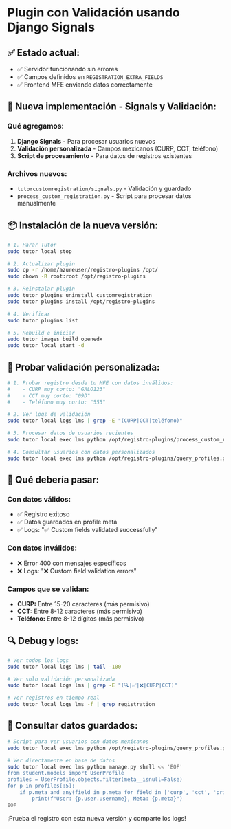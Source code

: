 # Plugin con Validación usando Django Signals

## ✅ **Estado actual:**
- ✅ Servidor funcionando sin errores
- ✅ Campos definidos en `REGISTRATION_EXTRA_FIELDS`
- ✅ Frontend MFE enviando datos correctamente

## 🚀 **Nueva implementación - Signals y Validación:**

### **Qué agregamos:**
1. **Django Signals** - Para procesar usuarios nuevos
2. **Validación personalizada** - Campos mexicanos (CURP, CCT, teléfono)
3. **Script de procesamiento** - Para datos de registros existentes

### **Archivos nuevos:**
- `tutorcustomregistration/signals.py` - Validación y guardado
- `process_custom_registration.py` - Script para procesar datos manualmente

## 📦 **Instalación de la nueva versión:**

```bash
# 1. Parar Tutor
sudo tutor local stop

# 2. Actualizar plugin
sudo cp -r /home/azureuser/registro-plugins /opt/
sudo chown -R root:root /opt/registro-plugins

# 3. Reinstalar plugin
sudo tutor plugins uninstall customregistration
sudo tutor plugins install /opt/registro-plugins

# 4. Verificar
sudo tutor plugins list

# 5. Rebuild e iniciar
sudo tutor images build openedx
sudo tutor local start -d
```

## 🧪 **Probar validación personalizada:**

```bash
# 1. Probar registro desde tu MFE con datos inválidos:
#    - CURP muy corto: "GALO123"  
#    - CCT muy corto: "09D"
#    - Teléfono muy corto: "555"

# 2. Ver logs de validación
sudo tutor local logs lms | grep -E "(CURP|CCT|teléfono)"

# 3. Procesar datos de usuarios recientes
sudo tutor local exec lms python /opt/registro-plugins/process_custom_registration.py

# 4. Consultar usuarios con datos personalizados
sudo tutor local exec lms python /opt/registro-plugins/query_profiles.py
```

## 🎯 **Qué debería pasar:**

### **Con datos válidos:**
- ✅ Registro exitoso 
- ✅ Datos guardados en profile.meta
- ✅ Logs: "✅ Custom fields validated successfully"

### **Con datos inválidos:**
- ❌ Error 400 con mensajes específicos
- ❌ Logs: "❌ Custom field validation errors"

### **Campos que se validan:**
- **CURP:** Entre 15-20 caracteres (más permisivo)
- **CCT:** Entre 8-12 caracteres (más permisivo)
- **Teléfono:** Entre 8-12 dígitos (más permisivo)

## 🔍 **Debug y logs:**

```bash
# Ver todos los logs
sudo tutor local logs lms | tail -100

# Ver solo validación personalizada
sudo tutor local logs lms | grep -E "(🔍|✅|❌|CURP|CCT)"

# Ver registros en tiempo real
sudo tutor local logs lms -f | grep registration
```

## 💾 **Consultar datos guardados:**

```bash
# Script para ver usuarios con datos mexicanos
sudo tutor local exec lms python /opt/registro-plugins/query_profiles.py

# Ver directamente en base de datos
sudo tutor local exec lms python manage.py shell << 'EOF'
from student.models import UserProfile
profiles = UserProfile.objects.filter(meta__isnull=False)
for p in profiles[:5]:
    if p.meta and any(field in p.meta for field in ['curp', 'cct', 'primer_apellido']):
        print(f"User: {p.user.username}, Meta: {p.meta}")
EOF
```

¡Prueba el registro con esta nueva versión y comparte los logs!
